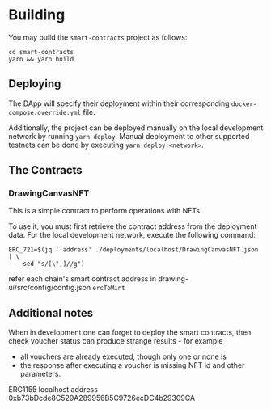 <!-- markdownlint-disable MD013 -->

# Building

You may build the `smart-contracts` project as follows:

```shell
cd smart-contracts
yarn && yarn build
```

## Deploying

The DApp will specify their deployment within their corresponding `docker-compose.override.yml` file.

Additionally, the project can be deployed manually on the local development network by running `yarn deploy`. Manual deployment to other supported testnets can be done by executing `yarn deploy:<network>`.

## The Contracts

### DrawingCanvasNFT

This is a simple contract to perform operations with NFTs.

To use it, you must first retrieve the contract address from the deployment data.
For the local development network, execute the following command:

```shell
ERC_721=$(jq '.address' ./deployments/localhost/DrawingCanvasNFT.json | \
    sed "s/[\",]//g")
```

refer each chain's smart contract address in drawing-ui/src/config/config.json `ercToMint`

## Additional notes

When in development one can forget to deploy the smart contracts, then check voucher status can produce strange results - for example

-   all vouchers are already executed, though only one or none is
-   the response after executing a voucher is missing NFT id and other parameters.

ERC1155 localhost address 0xb73bDcde8C529A289956B5C9726ecDC4b29309CA
